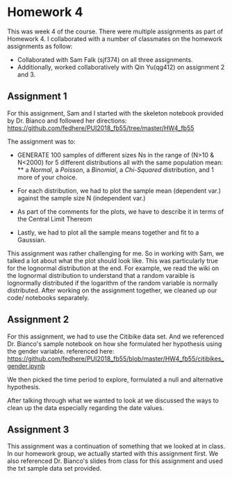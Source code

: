 # Homework 4

This was week 4 of the course. There were multiple assignments as part of Homework 4. I collaborated with a number of classmates on the homework assignments as follow:

* Collaborated with Sam Falk (sjf374) on all three assignments.
* Additionally, worked collaboratively with Qin Yu(qg412) on assignment 2 and 3.

## Assignment 1

For this assignment, Sam and I started with the skeleton notebook provided by Dr. Bianco and followed her directions: https://github.com/fedhere/PUI2018_fb55/tree/master/HW4_fb55

The assignment was to: 
* GENERATE  100 samples of different sizes Ns in the range of (N>10 & N<2000) for 5 different distributions all with the same population mean:
    ** a _Normal_, a _Poisson_, a _Binomial_, a _Chi-Squared_ distribution, and 1 more of your choice.

* For each distribution, we had to plot the sample mean (dependent var.) against the sample size N (independent var.)

* As part of the comments for the plots, we have to describe it in terms of the Central Limit Thereom

* Lastly, we had to plot all the sample means together and fit to a Gaussian.

This assignment was rather challenging for me. So in working with Sam, we talked a lot about what the plot should look like. This was particularly true for the lognormal distribution at the end. For example, we read the wiki on the lognormal distribution to understand that a random varaible is lognormally distributed if the logarithm of the random variable is normally distributed. After working on the assignment together, we cleaned up our code/ notebooks separately.


## Assignment 2

For this assignment, we had to use the Citibike data set. And we referenced Dr. Bianco's sample notebook on how she formulated her hypothesis using the gender variable. 
referenced here: https://github.com/fedhere/PUI2018_fb55/blob/master/HW4_fb55/citibikes_gender.ipynb

We then picked the time period to explore, formulated a null and alternative hypothesis.

After talking through what we wanted to look at we discussed the ways to clean up the data especially regarding the date values. 

## Assignment 3

This assignment was a continuation of something that we looked at in class. In our homework group, we actually started with this assignment first. 
We also referenced Dr. Bianco's slides from class for this assignment and used the txt sample data set provided.


